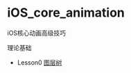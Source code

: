 # iOS_core_animation
iOS核心动画高级技巧

理论基础

* Lesson0 [图层树](https://github.com/AlfredTheBest/iOS_core_animation/tree/master/lesson0)
